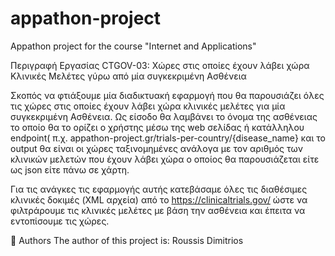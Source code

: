 # appathon-project
Appathon project for the course "Internet and Applications" 

Περιγραφή Εργασίας
CTGOV-03: Χώρες στις οποίες έχουν λάβει χώρα Κλινικές Μελέτες γύρω από μία συγκεκριμένη Ασθένεια

Σκοπός να φτιάξουμε μία διαδικτυακή εφαρμογή που θα παρουσιάζει όλες τις χώρες στις οποίες έχουν λάβει χώρα κλινικές μελέτες για μία συγκεκριμένη Ασθένεια. Ως είσοδο θα λαμβάνει το όνομα της ασθένειας το οποίο θα το ορίζει ο χρήστης μέσω της web σελίδας ή κατάλληλου endpoint( π.χ. appathon-project.gr/trials-per-country/{disease_name} και το output θα είναι οι χώρες ταξινομημένες ανάλογα με τον αριθμός των κλινικών μελετών που έχουν λάβει χώρα ο οποίος θα παρουσιάζεται είτε ως json είτε πάνω σε χάρτη.

Για τις ανάγκες τις εφαρμογής αυτής κατεβάσαμε όλες τις διαθέσιμες κλινικές δοκιμές (XML αρχεία) από το https://clinicaltrials.gov/ ώστε να φιλτράρουμε τις κλινικές μελέτες με βάση την ασθένεια και έπειτα να εντοπίσουμε τις χώρες. 


📝 Authors
The author of this project is: Roussis Dimitrios
